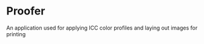Proofer
=======

An application used for applying ICC color profiles and laying out images for printing
